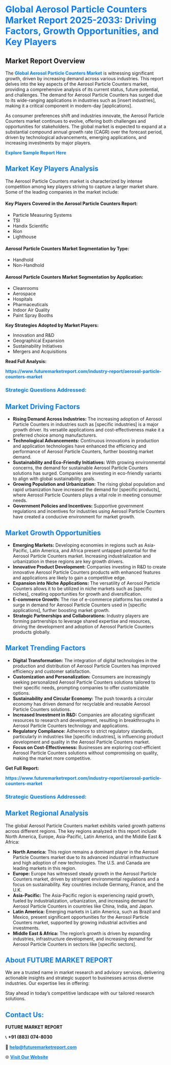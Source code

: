 <h1 style="color: #007BFF;">Global Aerosol Particle Counters Market Report 2025-2033: Driving Factors, Growth Opportunities, and Key Players</h1>

<section id="overview">
<h2>Market Report Overview</h2>
<p>The <a href="https://www.futuremarketreport.com/industry-report/aerosol-particle-counters-market" style="color: #007BFF; text-decoration: none;"><strong>Global Aerosol Particle Counters Market</strong></a> is witnessing significant growth, driven by increasing demand across various industries. This report delves into the key aspects of the Aerosol Particle Counters market, providing a comprehensive analysis of its current status, future potential, and challenges. The demand for Aerosol Particle Counters has surged due to its wide-ranging applications in industries such as [insert industries], making it a critical component in modern-day [applications].</p>
<p>As consumer preferences shift and industries innovate, the Aerosol Particle Counters market continues to evolve, offering both challenges and opportunities for stakeholders. The global market is expected to expand at a substantial compound annual growth rate (CAGR) over the forecast period, driven by technological advancements, emerging applications, and increasing investments by major players.</p>
</section>

<section id="overview">
<p><a href="https://www.futuremarketreport.com/request-sample/reportId=92498" style="color: #007BFF; text-decoration: none;"><strong>Explore Sample Report Here</strong></a></p>
</section>

<section id="key-players">
<h2 style="color: #007BFF;">Market Key Players Analysis</h2>
<p>The Aerosol Particle Counters market is characterized by intense competition among key players striving to capture a larger market share. Some of the leading companies in the market include:</p>
<h4>Key Players Covered in the Aerosol Particle Counters Report:</h4>
<ul><li>Particle Measuring Systems</li><li>TSI</li><li>Handix Scientific</li><li>Rion</li><li>Lighthouse</li></ul>
<h4>Aerosol Particle Counters Market Segmentation by Type:</h4>
<ul><li>Handhold</li><li>Non-Handhold</li></ul>

<h4>Aerosol Particle Counters Market Segmentation by Application:</h4>
<ul><li>Cleanrooms</li><li>Aerospace</li><li>Hospitals</li><li>Pharmaceuticals</li><li>Indoor Air Quality</li><li>Paint Spray Booths</li></ul>
<p><strong>Key Strategies Adopted by Market Players:</strong></p>
<ul>
<li>Innovation and R&D</li>
<li>Geographical Expansion</li>
<li>Sustainability Initiatives</li>
<li>Mergers and Acquisitions</li>
</ul>
</section>

<section>
<p><strong>Read Full Analysis: </strong></p><a href="https://www.futuremarketreport.com/industry-report/aerosol-particle-counters-market" style="color: #007BFF; text-decoration: none;"><strong>https://www.futuremarketreport.com/industry-report/aerosol-particle-counters-market</strong></a>
<h3 style="color: #007BFF;">Strategic Questions Addressed:</h3>
</section>

<section id="driving-factors">
<h2 style="color: #007BFF;">Market Driving Factors</h2>
<ul>
<li><strong>Rising Demand Across Industries:</strong> The increasing adoption of Aerosol Particle Counters in industries such as [specific industries] is a major growth driver. Its versatile applications and cost-effectiveness make it a preferred choice among manufacturers.</li>
<li><strong>Technological Advancements:</strong> Continuous innovations in production and application technologies have enhanced the efficiency and performance of Aerosol Particle Counters, further boosting market demand.</li>
<li><strong>Sustainability and Eco-Friendly Initiatives:</strong> With growing environmental concerns, the demand for sustainable Aerosol Particle Counters solutions has surged. Companies are investing in eco-friendly variants to align with global sustainability goals.</li>
<li><strong>Growing Population and Urbanization:</strong> The rising global population and rapid urbanization have increased the demand for [specific products], where Aerosol Particle Counters plays a vital role in meeting consumer needs.</li>
<li><strong>Government Policies and Incentives:</strong> Supportive government regulations and incentives for industries using Aerosol Particle Counters have created a conducive environment for market growth.</li>
</ul>
</section>

<section id="growth-opportunities">
<h2 style="color: #007BFF;">Market Growth Opportunities</h2>
<ul>
<li><strong>Emerging Markets:</strong> Developing economies in regions such as Asia-Pacific, Latin America, and Africa present untapped potential for the Aerosol Particle Counters market. Increasing industrialization and urbanization in these regions are key growth drivers.</li>
<li><strong>Innovative Product Development:</strong> Companies investing in R&D to create innovative Aerosol Particle Counters products with enhanced features and applications are likely to gain a competitive edge.</li>
<li><strong>Expansion into Niche Applications:</strong> The versatility of Aerosol Particle Counters allows it to be utilized in niche markets such as [specific niches], creating opportunities for growth and diversification.</li>
<li><strong>E-commerce Growth:</strong> The rise of e-commerce platforms has created a surge in demand for Aerosol Particle Counters used in [specific applications], further boosting market growth.</li>
<li><strong>Strategic Partnerships and Collaborations:</strong> Industry players are forming partnerships to leverage shared expertise and resources, driving the development and adoption of Aerosol Particle Counters products globally.</li>
</ul>
</section>

<section id="trending-factors">
<h2 style="color: #007BFF;">Market Trending Factors</h2>
<ul>
<li><strong>Digital Transformation:</strong> The integration of digital technologies in the production and distribution of Aerosol Particle Counters has improved efficiency and customer satisfaction.</li>
<li><strong>Customization and Personalization:</strong> Consumers are increasingly seeking personalized Aerosol Particle Counters solutions tailored to their specific needs, prompting companies to offer customizable options.</li>
<li><strong>Sustainability and Circular Economy:</strong> The push towards a circular economy has driven demand for recyclable and reusable Aerosol Particle Counters solutions.</li>
<li><strong>Increased Investment in R&D:</strong> Companies are allocating significant resources to research and development, resulting in breakthroughs in Aerosol Particle Counters technology and applications.</li>
<li><strong>Regulatory Compliance:</strong> Adherence to strict regulatory standards, particularly in industries like [specific industries], is influencing product development and quality in the Aerosol Particle Counters market.</li>
<li><strong>Focus on Cost-Effectiveness:</strong> Businesses are exploring cost-efficient Aerosol Particle Counters solutions without compromising on quality, making the market more competitive.</li>
</ul>
</section>

<section>
<p><strong>Get Full Report: </strong></p><a href="https://www.futuremarketreport.com/industry-report/aerosol-particle-counters-market" style="color: #007BFF; text-decoration: none;"><strong>https://www.futuremarketreport.com/industry-report/aerosol-particle-counters-market</strong></a>
<h3 style="color: #007BFF;">Strategic Questions Addressed:</h3>
</section>


<section id="regional-analysis">
<h2 style="color: #007BFF;">Market Regional Analysis</h2>
<p>The global Aerosol Particle Counters market exhibits varied growth patterns across different regions. The key regions analyzed in this report include North America, Europe, Asia-Pacific, Latin America, and the Middle East & Africa:</p>
<ul>
<li><strong>North America:</strong> This region remains a dominant player in the Aerosol Particle Counters market due to its advanced industrial infrastructure and high adoption of new technologies. The U.S. and Canada are leading markets in this region.</li>
<li><strong>Europe:</strong> Europe has witnessed steady growth in the Aerosol Particle Counters market, driven by stringent environmental regulations and a focus on sustainability. Key countries include Germany, France, and the U.K.</li>
<li><strong>Asia-Pacific:</strong> The Asia-Pacific region is experiencing rapid growth, fueled by industrialization, urbanization, and increasing demand for Aerosol Particle Counters in countries like China, India, and Japan.</li>
<li><strong>Latin America:</strong> Emerging markets in Latin America, such as Brazil and Mexico, present significant opportunities for the Aerosol Particle Counters market, supported by growing industrial activities and investments.</li>
<li><strong>Middle East & Africa:</strong> The region’s growth is driven by expanding industries, infrastructure development, and increasing demand for Aerosol Particle Counters in sectors like [specific sectors].</li>
</ul>
</section>

<footer>
<h2 style="color: #007BFF;">About FUTURE MARKET REPORT</h2>
<p>We are a trusted name in market research and advisory services, delivering actionable insights and strategic support to businesses across diverse industries. Our expertise lies in offering:</p>

<p>Stay ahead in today’s competitive landscape with our tailored research solutions.</p>

<h2 style="color: #007BFF;">Contact Us:</h2>
<p><strong>FUTURE MARKET REPORT</strong></p>
<p>📞 <strong>+91 (883) 074-8030</strong></p>
<p>📧 <strong><a href="mailto:help@futuremarketreport.com" style="color: #007BFF;">help@futuremarketreport.com</a></strong></p>
<p>🌐 <strong><a href="https://www.futuremarketreport.com/" style="color: #007BFF;">Visit Our Website</a></strong></p>
</footer>